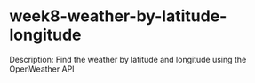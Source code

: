 # week8-weather-by-latitude-longitude
Description: Find the weather by latitude and longitude using the OpenWeather API
